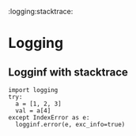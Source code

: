 :logging:stacktrace:

# Logging

## Logginf with stacktrace

<!---->

    import logging
    try:
      a = [1, 2, 3]
      val = a[4]
    except IndexError as e:
      logginf.error(e, exc_info=true)
